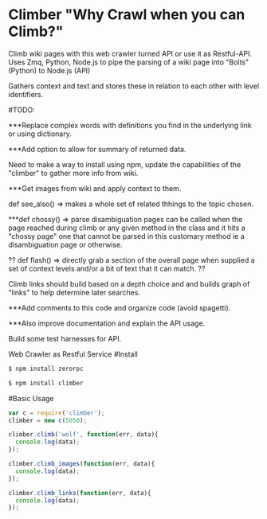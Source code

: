 # Climber "Why Crawl when you can Climb?"
Climb wiki pages with this web crawler turned API or use it as Restful-API.
Uses Zmq, Python, Node.js to pipe the parsing of a wiki page into "Bolts" (Python) to Node.js (API)

Gathers context and text and stores these in relation to each other with level identifiers.

#TODO:

***Replace complex words with definitions you find in the underlying link or using dictionary.

***Add option to allow for summary of returned data.

Need to make a way to install using npm, update the capabilities of the "climber" to gather more info from wiki.

***Get images from wiki and apply context to them.

def see_also() => makes a whole set of related thhings to the topic chosen.

***def chossy() => parse disambiguation pages can be called when the page reached during climb or
any given method in the class and it hits a "chossy page" one that cannot be parsed in this customary
method ie a disambiguation page or otherwise.

?? def flash() => directly grab a section of the overall page when supplied a set of context levels and/or
a bit of text that it can match. ??

Climb links should build based on a depth choice and and builds graph of "links" to help determine later searches.

***Add comments to this code and organize code (avoid spagetti).

***Also improve documentation and explain the API usage.

Build some test harnesses for API.

Web Crawler as Restful Service
#Install

```javascript
$ npm install zerorpc

$ npm install climber
```

#Basic Usage
```javascript
var c = require('climber');
climber = new c(5050);

climber.climb('wolf', function(err, data){
  console.log(data);
});

climber.climb_images(function(err, data){
  console.log(data);
});

climber.climb_links(function(err, data){
  console.log(data);
});
```
